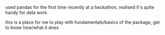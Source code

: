 used pandas for the first time recently at a hackathon, realised it's quite handy for data work

this is a place for me to play with fundamentals/basics of the package, get to know how/what it does

